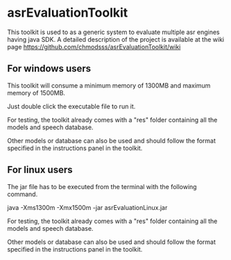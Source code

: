 # asrEvaluationToolkit
This toolkit is used to as a generic system to evaluate multiple asr engines having java SDK. 
A detailed description of the project is available at the wiki page https://github.com/chmodsss/asrEvaluationToolkit/wiki

## For windows users
This toolkit will consume a minimum memory of 1300MB and maximum memory of 1500MB.

Just double click the executable file to run it.

For testing, the toolkit already comes with a "res" folder containing all the models and speech database.

Other models or database can also be used and should follow the format specified in the instructions panel in the toolkit.


## For linux users
The jar file has to be executed from the terminal with the following command.

java -Xms1300m -Xmx1500m -jar asrEvaluationLinux.jar

For testing, the toolkit already comes with a "res" folder containing all the models and speech database.

Other models or database can also be used and should follow the format specified in the instructions panel in the toolkit.
